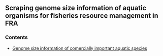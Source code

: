 ## Scraping genome size information of aquatic organisms for fisheries resource management in FRA

### Contents

* [Genome size information of comercially important aquatic species](aquatic_organism_genome_size.csv)


